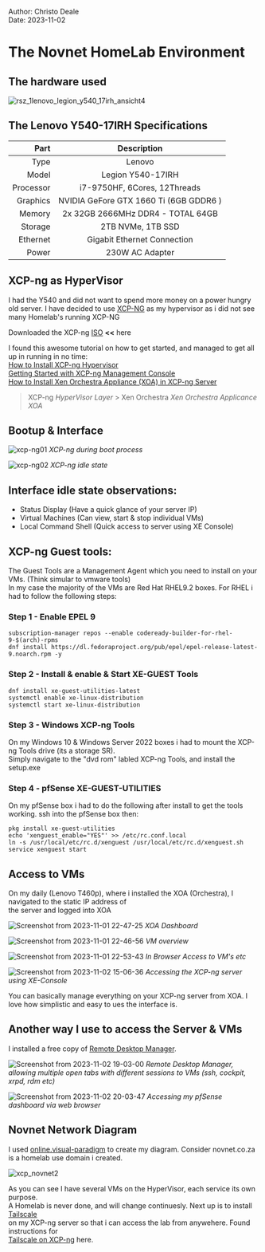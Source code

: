 Author: Christo Deale <br>
Date:   2023-11-02

# The Novnet HomeLab Environment

## The hardware used
![rsz_1lenovo_legion_y540_17irh_ansicht4](https://github.com/uid885/novnet/assets/135722741/a3a099b6-a759-43ae-bed3-d1aa4e9695ed)

## The Lenovo Y540-17IRH Specifications
| Part     | Description                    |
|---------:|:-------------------------------:|
| Type     | Lenovo                         |
| Model    | Legion Y540-17IRH              |
| Processor| i7-9750HF, 6Cores, 12Threads   |
| Graphics | NVIDIA GeFore GTX 1660 Ti (6GB GDDR6 ) |
| Memory   | 2x 32GB 2666MHz DDR4 - TOTAL 64GB |
| Storage  | 2TB NVMe, 1TB SSD              |
| Ethernet | Gigabit Ethernet Connection    |
| Power    | 230W AC Adapter                |

## XCP-ng as HyperVisor
I had the Y540 and did not want to spend more money on a power hungry old server. I have decided to use [XCP-NG](https://xcp-ng.org/) as my hypervisor as i did not see many Homelab's running XCP-NG <br>

Downloaded the XCP-ng [ISO](https://mirrors.xcp-ng.org/isos/8.2/xcp-ng-8.2.1.iso?https=1)  **<<** here <br>

I found this awesome tutorial on how to get started, and managed to get all up in running in no time:<br>
[How to Install XCP-ng Hypervisor](https://ostechnix.com/install-xcp-ng/) <br>
[Getting Started with XCP-ng Management Console](https://ostechnix.com/xcp-ng-management-console/) <br>
[How to Install Xen Orchestra Appliance (XOA) in XCP-ng Server](https://ostechnix.com/install-xen-orchestra-appliance-xoa/) <br>

> XCP-ng *HyperVisor Layer* > Xen Orchestra *Xen Orchestra Applicance XOA* 

## Bootup & Interface
![xcp-ng01](https://github.com/uid885/novnet/assets/135722741/65988c26-871f-4142-b4a3-b705affcba95)
*XCP-ng during boot process*

![xcp-ng02](https://github.com/uid885/novnet/assets/135722741/04f34026-bd71-4291-bf2d-3d14dd23b060)
*XCP-ng idle state*

## Interface idle state observations:
- Status Display (Have a quick glance of your server IP)
- Virtual Machines (Can view, start & stop individual VMs)
- Local Command Shell (Quick access to server using XE Console)

## XCP-ng Guest tools: 
The Guest Tools are a Management Agent which you need to install on your VMs. (Think simular to vmware tools) <br>
In my case the majority of the VMs are Red Hat RHEL9.2 boxes. For RHEL i had to follow the following steps:

### Step 1 - Enable EPEL 9
```
subscription-manager repos --enable codeready-builder-for-rhel-9-$(arch)-rpms
dnf install https://dl.fedoraproject.org/pub/epel/epel-release-latest-9.noarch.rpm -y
```
### Step 2 - Install & enable & Start XE-GUEST Tools
```
dnf install xe-guest-utilities-latest
systemctl enable xe-linux-distribution
systemctl start xe-linux-distribution
```
### Step 3 - Windows XCP-ng Tools
On my Windows 10 & Windows Server 2022 boxes i had to mount the XCP-ng Tools drive (its a storage SR). <br>
Simply navigate to the "dvd rom" labled XCP-ng Tools, and install the setup.exe

### Step 4 - pfSense XE-GUEST-UTILITIES
On my pfSense box i had to do the following after install to get the tools working. ssh into the pfSense box then: <br>
```
pkg install xe-guest-utilities
echo 'xenguest_enable="YES"' >> /etc/rc.conf.local
ln -s /usr/local/etc/rc.d/xenguest /usr/local/etc/rc.d/xenguest.sh
service xenguest start
````

## Access to VMs
On my daily (Lenovo T460p), where i installed the XOA (Orchestra), I navigated to the static IP address of <br>
the server and logged into XOA <br>

![Screenshot from 2023-11-01 22-47-25](https://github.com/uid885/novnet/assets/135722741/c83fce1d-c0c0-4556-ac15-37a9c778c9f9)
*XOA Dashboard*

![Screenshot from 2023-11-01 22-46-56](https://github.com/uid885/novnet/assets/135722741/7fb61dac-9f16-4f3c-83b4-1cd261b861d5)
*VM overview*

![Screenshot from 2023-11-01 22-53-43](https://github.com/uid885/novnet/assets/135722741/3a985f85-74f4-4485-a666-1c33d9cd1c90)
*In Browser Access to VM's etc*

![Screenshot from 2023-11-02 15-06-36](https://github.com/uid885/novnet/assets/135722741/591b2e48-e525-4e95-bb40-6551b411a3d7)
*Accessing the XCP-ng server using XE-Console*

You can basically manage everything on your XCP-ng server from XOA. I love how simplistic and easy to ues the interface is.

## Another way I use to access the Server & VMs
I installed a free copy of [Remote Desktop Manager](https://devolutions.net/remote-desktop-manager/). <br>

![Screenshot from 2023-11-02 19-03-00](https://github.com/uid885/novnet/assets/135722741/4ee13f2e-5e5c-45a9-8737-112d9c90045b)
*Remote Desktop Manager, allowing multiple open tabs with different sessions to VMs (ssh, cockpit, xrpd, rdm etc)*

![Screenshot from 2023-11-02 20-03-47](https://github.com/uid885/novnet/assets/135722741/45dc6e4f-d0c0-4eed-ab8c-b158081ed3d0)
*Accessing my pfSense dashboard via web browser*


## Novnet Network Diagram
I used [online.visual-paradigm](https://online.visual-paradigm.com/) to create my diagram.
Consider novnet.co.za is a homelab use domain i created. 

![xcp_novnet2](https://github.com/uid885/novnet/assets/135722741/67b3959e-cf46-4fa9-a04a-2f8ee664e645)

As you can see I have several VMs on the HyperVisor, each service its own purpose.<br>
A Homelab is never done, and will change continuesly. Next up is to install [Tailscale](https://tailscale.com/) <br>
on my XCP-ng server so that i can access the lab from anywehere. Found instructions for <br>
[Tailscale on XCP-ng](https://techoverflow.net/2022/05/11/how-to-install-tailscale-on-xcp-ng-host/) here.
